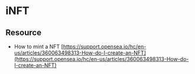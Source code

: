 # iNFT

## Resource

- How to mint a NFT [https://support.opensea.io/hc/en-us/articles/360063498313-How-do-I-create-an-NFT](https://support.opensea.io/hc/en-us/articles/360063498313-How-do-I-create-an-NFT)